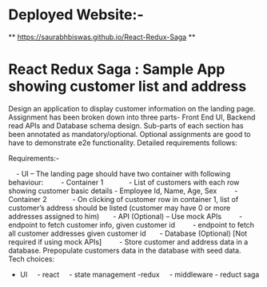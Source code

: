 
# Deployed Website:-
** https://saurabhbiswas.github.io/React-Redux-Saga **

# React Redux Saga : Sample App showing customer list and address
Design an application to display customer information on the landing page. Assignment has been broken down into three parts- Front End UI, Backend read APIs and Database schema design. Sub-parts of each section has been annotated as mandatory/optional. Optional assignments are good to have to demonstrate e2e functionality. Detailed requirements follows:

Requirements:-

    - UI – The landing page should have two container with following behaviour:
        - Container 1
            - List of customers with each row showing customer basic details - Employee Id, Name, Age, Sex
        - Container 2
            - On clicking of customer row in container 1, list of customer’s address should be listed (customer may have 0 or more addresses assigned to him)
 
    - API (Optional) – Use mock APIs 
        - endpoint to fetch customer info, given customer id
        - endpoint to fetch all customer addresses given customer id
 
    - Database (Optional) [Not required if using mock APIs]
        - Store customer and address data in a database. Prepopulate customers data in the database with seed data.
 
Tech choices:

- UI
    - react 
    - state management -redux 
    - middleware - reduct saga 
